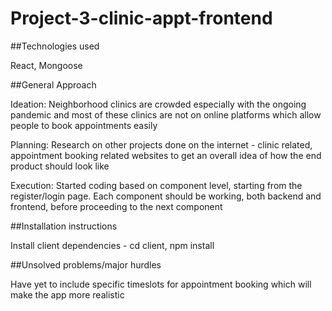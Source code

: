 # Project-3-clinic-appt-frontend

##Technologies used

React, Mongoose

##General Approach

Ideation: Neighborhood clinics are crowded especially with the ongoing pandemic and most of these clinics are not on online platforms which allow people to book appointments easily

Planning: Research on other projects done on the internet - clinic related, appointment booking related websites to get an overall idea of how the end product should look like

Execution: Started coding based on component level, starting from the register/login page. Each component should be working, both backend and frontend, before proceeding to the next component


##Installation instructions

Install client dependencies - cd client, npm install

##Unsolved problems/major hurdles

Have yet to include specific timeslots for appointment booking which will make the app more realistic

